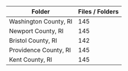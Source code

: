| Folder                |   Files / Folders |
|-----------------------|-------------------|
| Washington County, RI |               145 |
| Newport County, RI    |               145 |
| Bristol County, RI    |               142 |
| Providence County, RI |               145 |
| Kent County, RI       |               145 |